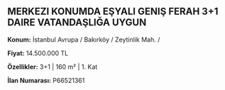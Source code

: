 ## MERKEZI KONUMDA EŞYALI GENIŞ FERAH 3+1 DAIRE VATANDAŞLIĞA UYGUN

**Konum:** İstanbul Avrupa / Bakırköy / Zeytinlik Mah. /

**Fiyat:** 14.500.000 TL

**Özellikler:** 3+1 | 160 m² | 1. Kat

**İlan Numarası:** P66521361
